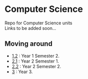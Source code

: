 # Computer Science
Repo for Computer Science units<br>
Links to be added soon...<br>

## Moving around
- [1.2](./1.2) : Year 1 Semester 2.<br>
- [2.1](./2.1) : Year 2 Semester 1.<br>
- [2.2](./2.2) : Year 2 Semester 2.<br>
- [3](./3) : Year 3.<br>
